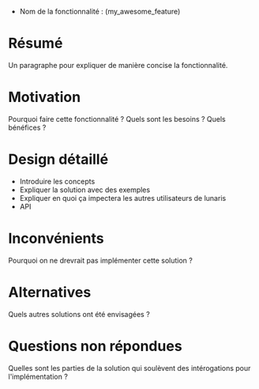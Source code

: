 
- Nom de la fonctionnalité : (my_awesome_feature)

# Résumé

Un paragraphe pour expliquer de manière concise la fonctionnalité.

# Motivation

Pourquoi faire cette fonctionnalité ? Quels sont les besoins ? Quels bénéfices ?

# Design détaillé

- Introduire les concepts
- Expliquer la solution avec des exemples
- Expliquer en quoi ça impectera les autres utilisateurs de lunaris
- API

# Inconvénients

Pourquoi on ne drevrait pas implémenter cette solution ?

# Alternatives

Quels autres solutions ont été envisagées ?

# Questions non répondues

Quelles sont les parties de la solution qui soulèvent des intérogations pour l'implémentation ?
